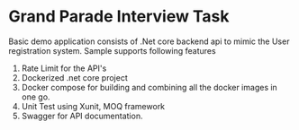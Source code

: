# Grand Parade Interview Task
Basic demo application consists of .Net core backend api to mimic the User registration system. Sample supports following features

 1. Rate Limit for the API's 
 2. Dockerized .net core project 
 3. Docker compose for building and combining all the docker images in one go. 
 4. Unit Test using Xunit, MOQ framework
 5. Swagger for API documentation. 
